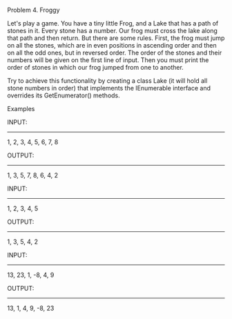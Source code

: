 ﻿
Problem 4.	Froggy

Let's play a game. You have a tiny little Frog, and a Lake that has a path of stones in it. Every stone has a number. Our frog must cross the lake along that path and then return. But there are some rules. First, the frog must jump on all the stones, which are in even positions in ascending order and then on all the odd ones, but in reversed order. The order of the stones and their numbers will be given on the first line of input. Then you must print the order of stones in which our frog jumped from one to another.

Try to achieve this functionality by creating a class Lake (it will hold all stone numbers in order) that implements the IEnumerable<int> interface and overrides its GetEnumerator() methods.

Examples

INPUT:
___

1, 2, 3, 4, 5, 6, 7, 8

OUTPUT:
___

1, 3, 5, 7, 8, 6, 4, 2


INPUT:
___

1, 2, 3, 4, 5

OUTPUT:
___

1, 3, 5, 4, 2

INPUT:
___

13, 23, 1, -8, 4, 9

OUTPUT:
___

13, 1, 4, 9, -8, 23